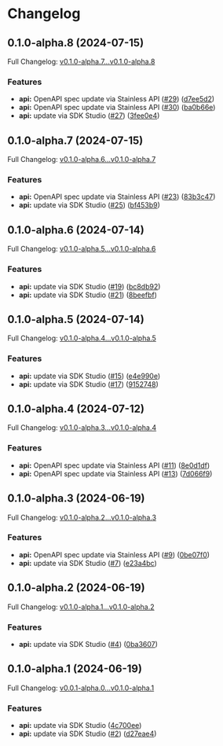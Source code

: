 # Changelog

## 0.1.0-alpha.8 (2024-07-15)

Full Changelog: [v0.1.0-alpha.7...v0.1.0-alpha.8](https://github.com/midday-ai/engine-sdk/compare/v0.1.0-alpha.7...v0.1.0-alpha.8)

### Features

* **api:** OpenAPI spec update via Stainless API ([#29](https://github.com/midday-ai/engine-sdk/issues/29)) ([d7ee5d2](https://github.com/midday-ai/engine-sdk/commit/d7ee5d2af1148b3cd0af507f3b9024cf580c071b))
* **api:** OpenAPI spec update via Stainless API ([#30](https://github.com/midday-ai/engine-sdk/issues/30)) ([ba0b66e](https://github.com/midday-ai/engine-sdk/commit/ba0b66e7c317afd0351d7c97e29122a97665cd43))
* **api:** update via SDK Studio ([#27](https://github.com/midday-ai/engine-sdk/issues/27)) ([3fee0e4](https://github.com/midday-ai/engine-sdk/commit/3fee0e4dbc2fb03a196fc7e4588a879a37af7426))

## 0.1.0-alpha.7 (2024-07-15)

Full Changelog: [v0.1.0-alpha.6...v0.1.0-alpha.7](https://github.com/midday-ai/engine-sdk/compare/v0.1.0-alpha.6...v0.1.0-alpha.7)

### Features

* **api:** OpenAPI spec update via Stainless API ([#23](https://github.com/midday-ai/engine-sdk/issues/23)) ([83b3c47](https://github.com/midday-ai/engine-sdk/commit/83b3c47af35ea7d8c3346638e81cb96f8e55103b))
* **api:** update via SDK Studio ([#25](https://github.com/midday-ai/engine-sdk/issues/25)) ([bf453b9](https://github.com/midday-ai/engine-sdk/commit/bf453b94caf3dc8cb30c67719ab2e59726290209))

## 0.1.0-alpha.6 (2024-07-14)

Full Changelog: [v0.1.0-alpha.5...v0.1.0-alpha.6](https://github.com/midday-ai/engine-sdk/compare/v0.1.0-alpha.5...v0.1.0-alpha.6)

### Features

* **api:** update via SDK Studio ([#19](https://github.com/midday-ai/engine-sdk/issues/19)) ([bc8db92](https://github.com/midday-ai/engine-sdk/commit/bc8db92263586c4d65e62e64d9b5b1fd0a39b8e2))
* **api:** update via SDK Studio ([#21](https://github.com/midday-ai/engine-sdk/issues/21)) ([8beefbf](https://github.com/midday-ai/engine-sdk/commit/8beefbfce423e394a3b633e12bdf4ffac48a736a))

## 0.1.0-alpha.5 (2024-07-14)

Full Changelog: [v0.1.0-alpha.4...v0.1.0-alpha.5](https://github.com/midday-ai/engine-sdk/compare/v0.1.0-alpha.4...v0.1.0-alpha.5)

### Features

* **api:** update via SDK Studio ([#15](https://github.com/midday-ai/engine-sdk/issues/15)) ([e4e990e](https://github.com/midday-ai/engine-sdk/commit/e4e990eb7344141389bfc9f2f0d15de31375130c))
* **api:** update via SDK Studio ([#17](https://github.com/midday-ai/engine-sdk/issues/17)) ([9152748](https://github.com/midday-ai/engine-sdk/commit/915274815aebf2fe14364315c7617180ffd7b259))

## 0.1.0-alpha.4 (2024-07-12)

Full Changelog: [v0.1.0-alpha.3...v0.1.0-alpha.4](https://github.com/midday-ai/engine-sdk/compare/v0.1.0-alpha.3...v0.1.0-alpha.4)

### Features

* **api:** OpenAPI spec update via Stainless API ([#11](https://github.com/midday-ai/engine-sdk/issues/11)) ([8e0d1df](https://github.com/midday-ai/engine-sdk/commit/8e0d1dfe36a92e1c2491c9a39459604849548eef))
* **api:** OpenAPI spec update via Stainless API ([#13](https://github.com/midday-ai/engine-sdk/issues/13)) ([7d066f9](https://github.com/midday-ai/engine-sdk/commit/7d066f92589a8d53885186cb567de640b0e0be8e))

## 0.1.0-alpha.3 (2024-06-19)

Full Changelog: [v0.1.0-alpha.2...v0.1.0-alpha.3](https://github.com/midday-ai/engine-sdk/compare/v0.1.0-alpha.2...v0.1.0-alpha.3)

### Features

* **api:** OpenAPI spec update via Stainless API ([#9](https://github.com/midday-ai/engine-sdk/issues/9)) ([0be07f0](https://github.com/midday-ai/engine-sdk/commit/0be07f0da1f6ad5091ac49f9815d40f5f4ff2f8f))
* **api:** update via SDK Studio ([#7](https://github.com/midday-ai/engine-sdk/issues/7)) ([e23a4bc](https://github.com/midday-ai/engine-sdk/commit/e23a4bc15624177e604c66e7aef99bf21aca5c20))

## 0.1.0-alpha.2 (2024-06-19)

Full Changelog: [v0.1.0-alpha.1...v0.1.0-alpha.2](https://github.com/midday-ai/engine-sdk/compare/v0.1.0-alpha.1...v0.1.0-alpha.2)

### Features

* **api:** update via SDK Studio ([#4](https://github.com/midday-ai/engine-sdk/issues/4)) ([0ba3607](https://github.com/midday-ai/engine-sdk/commit/0ba3607852c81c816e328b5d005e3c602fb51f08))

## 0.1.0-alpha.1 (2024-06-19)

Full Changelog: [v0.0.1-alpha.0...v0.1.0-alpha.1](https://github.com/midday-ai/engine-sdk/compare/v0.0.1-alpha.0...v0.1.0-alpha.1)

### Features

* **api:** update via SDK Studio ([4c700ee](https://github.com/midday-ai/engine-sdk/commit/4c700ee5d5c3658b341b55f09ed0ae5c2af2b17f))
* **api:** update via SDK Studio ([#2](https://github.com/midday-ai/engine-sdk/issues/2)) ([d27eae4](https://github.com/midday-ai/engine-sdk/commit/d27eae4f17a62fe03746c9367d4a906d85a4f9fb))
